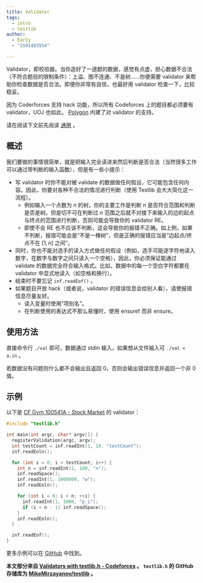 ```yaml
---
title: Validator
tags:
  - intro
  - testlib
author:
  - Early
  - "1591493554"

---
```


Validator，即校验器。当你造好了一道题的数据，感觉有点虚，担心数据不合法（不符合题目的限制条件）：上溢、图不连通、不是树……你便需要 validator 来帮助你检查数据是否合法。即便你非常有自信，也最好用 validator 检查一下，比较稳妥。

因为 Coderforces 支持 hack 功能，所以所有 Codeforces 上的题目都必须要有 validator，UOJ 也如此。 [Polygon](../polygon.md) 内建了对 validator 的支持。

请在阅读下文前先阅读 [通用](./general.md) 。

## 概述

我们要做的事情很简单，就是把输入完全读进来然后判断是否合法（当然很多工作可以通过带判断的输入函数），但是有一些小提示：

-   写 validator 时你不能对被 validate 的数据做任何假设，它可能包含任何内容。因此，你要对各种不合法的情况进行判断（使用 Testlib 会大大简化这一流程）。
    -   例如输入一个点数为 $n$ 的树，你的主要工作是判断 $n$ 是否符合范围和判断是否是树。但是切不可在判断过 $n$ 范围之后就不对接下来输入的边的起点与终点的范围进行判断，否则可能会导致你的 validator RE。
    -   即使不会 RE 也不应该不判断，这会导致你的报错不正确。如上例，如果不判断，报错可能会是“不是一棵树”，但是正确的报错应当是“边起点/终点不在 $[1,n]$ 之间”。
-   同时，你也不能对选手的读入方式做任何假设（例如，选手可能逐字符地读入数字，在数字与数字之间只读入一个空格），因此，你必须保证能通过 validate 的数据完全符合输入格式。比如，数据中的每一个空白字符都要在 validator 中显式地读入（如空格和换行）。
-   结束时不要忘记 `inf.readEof()` 。
-   如果题目开放 hack（或者说，validator 的错误信息会给别人看），请使报错信息尽量友好。
    -   读入变量时使用“项别名”。
    -   在判断使用的表达式不那么易懂时，使用 ensuref 而非 ensure。

## 使用方法

直接命令行 `./val` 即可，数据通过 stdin 输入，如果想从文件输入可 `./val < a.in` 。

若数据没有问题则什么都不会输出且返回 0，否则会输出错误信息并返回一个非 0 值。

## 示例

以下是 [CF Gym 100541A - Stock Market](https://codeforces.com/gym/100541/problem/A) 的 validator：

```cpp
#include "testlib.h"

int main(int argc, char* argv[]) {
  registerValidation(argc, argv);
  int testCount = inf.readInt(1, 10, "testCount");
  inf.readEoln();

  for (int i = 0; i < testCount; i++) {
    int n = inf.readInt(1, 100, "n");
    inf.readSpace();
    inf.readInt(1, 1000000, "w");
    inf.readEoln();

    for (int i = 0; i < n; ++i) {
      inf.readInt(1, 1000, "p_i");
      if (i < n - 1) inf.readSpace();
    }
    inf.readEoln();
  }

  inf.readEof();
}
```

更多示例可以在 [GitHub](https://github.com/MikeMirzayanov/testlib/tree/master/validators) 中找到。

 **本文部分来自 [Validators with testlib.h - Codeforces](https://codeforces.com/blog/entry/18426) 。 `testlib.h` 的 GitHub 存储库为 [MikeMirzayanov/testlib](https://github.com/MikeMirzayanov/testlib) 。** 
